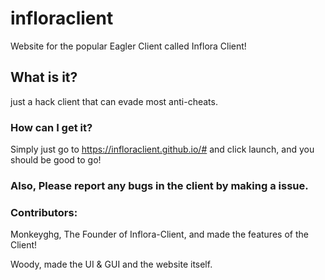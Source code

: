 # infloraclient
Website for the popular Eagler Client called Inflora Client!

## What is it?
just a hack client that can evade most anti-cheats.

### How can I get it? 
Simply just go to https://infloraclient.github.io/# and click launch, and you should be good to go!

### Also, Please report any bugs in the client by making a issue.

### Contributors: 

Monkeyghg, The Founder of Inflora-Client, and made the features of the Client!

Woody, made the UI & GUI and the website itself.


